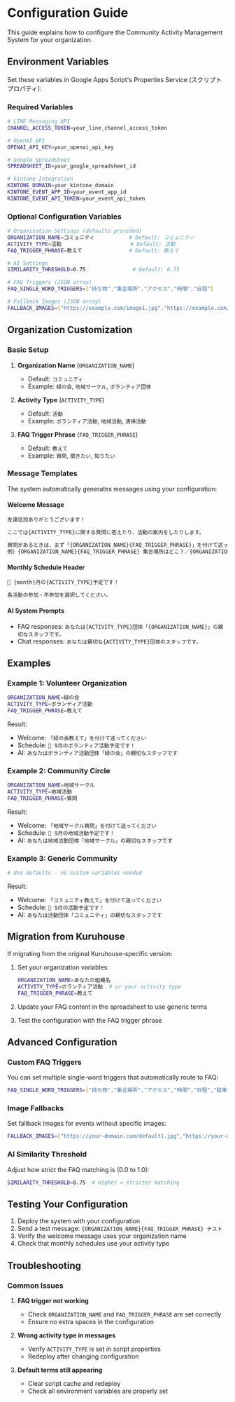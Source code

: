 # Configuration Guide

This guide explains how to configure the Community Activity Management System for your organization.

## Environment Variables

Set these variables in Google Apps Script's Properties Service (スクリプトプロパティ):

### Required Variables

```bash
# LINE Messaging API
CHANNEL_ACCESS_TOKEN=your_line_channel_access_token

# OpenAI API
OPENAI_API_KEY=your_openai_api_key

# Google Spreadsheet
SPREADSHEET_ID=your_google_spreadsheet_id

# kintone Integration
KINTONE_DOMAIN=your_kintone_domain
KINTONE_EVENT_APP_ID=your_event_app_id
KINTONE_EVENT_API_TOKEN=your_event_api_token
```

### Optional Configuration Variables

```bash
# Organization Settings (defaults provided)
ORGANIZATION_NAME=コミュニティ           # Default: コミュニティ
ACTIVITY_TYPE=活動                      # Default: 活動
FAQ_TRIGGER_PHRASE=教えて               # Default: 教えて

# AI Settings
SIMILARITY_THRESHOLD=0.75               # Default: 0.75

# FAQ Triggers (JSON array)
FAQ_SINGLE_WORD_TRIGGERS=["持ち物","集合場所","アクセス","時間","日程"]

# Fallback Images (JSON array)
FALLBACK_IMAGES=["https://example.com/image1.jpg","https://example.com/image2.jpg"]
```

## Organization Customization

### Basic Setup

1. **Organization Name** (`ORGANIZATION_NAME`)
   - Default: `コミュニティ`
   - Example: `緑の会`, `地域サークル`, `ボランティア団体`

2. **Activity Type** (`ACTIVITY_TYPE`)
   - Default: `活動`
   - Example: `ボランティア活動`, `地域活動`, `清掃活動`

3. **FAQ Trigger Phrase** (`FAQ_TRIGGER_PHRASE`)
   - Default: `教えて`
   - Example: `質問`, `聞きたい`, `知りたい`

### Message Templates

The system automatically generates messages using your configuration:

#### Welcome Message

```bash
友達追加ありがとうございます！

ここでは{ACTIVITY_TYPE}に関する質問に答えたり、活動の案内をしたりします。

質問があるときは、まず「{ORGANIZATION_NAME}{FAQ_TRIGGER_PHRASE}」を付けて送ってください。
例）{ORGANIZATION_NAME}{FAQ_TRIGGER_PHRASE} 集合場所はどこ？／{ORGANIZATION_NAME}{FAQ_TRIGGER_PHRASE} 持ち物は？
```

#### Monthly Schedule Header

```bash
📅 {month}月の{ACTIVITY_TYPE}予定です！

各活動の参加・不参加を選択してください。
```

#### AI System Prompts

- FAQ responses: `あなたは{ACTIVITY_TYPE}団体「{ORGANIZATION_NAME}」の親切なスタッフです。`
- Chat responses: `あなたは親切な{ACTIVITY_TYPE}団体のスタッフです。`

## Examples

### Example 1: Volunteer Organization

```bash
ORGANIZATION_NAME=緑の会
ACTIVITY_TYPE=ボランティア活動
FAQ_TRIGGER_PHRASE=教えて
```

Result:

- Welcome: `「緑の会教えて」を付けて送ってください`
- Schedule: `📅 9月のボランティア活動予定です！`
- AI: `あなたはボランティア活動団体「緑の会」の親切なスタッフです`

### Example 2: Community Circle

```bash
ORGANIZATION_NAME=地域サークル
ACTIVITY_TYPE=地域活動
FAQ_TRIGGER_PHRASE=質問
```

Result:

- Welcome: `「地域サークル質問」を付けて送ってください`
- Schedule: `📅 9月の地域活動予定です！`
- AI: `あなたは地域活動団体「地域サークル」の親切なスタッフです`

### Example 3: Generic Community

```bash
# Use defaults - no custom variables needed
```

Result:

- Welcome: `「コミュニティ教えて」を付けて送ってください`
- Schedule: `📅 9月の活動予定です！`
- AI: `あなたは活動団体「コミュニティ」の親切なスタッフです`

## Migration from Kuruhouse

If migrating from the original Kuruhouse-specific version:

1. Set your organization variables:

   ```bash
   ORGANIZATION_NAME=あなたの組織名
   ACTIVITY_TYPE=ボランティア活動  # or your activity type
   FAQ_TRIGGER_PHRASE=教えて
   ```

2. Update your FAQ content in the spreadsheet to use generic terms

3. Test the configuration with the FAQ trigger phrase

## Advanced Configuration

### Custom FAQ Triggers

You can set multiple single-word triggers that automatically route to FAQ:

```bash
FAQ_SINGLE_WORD_TRIGGERS=["持ち物","集合場所","アクセス","時間","日程","駐車場","費用"]
```

### Image Fallbacks

Set fallback images for events without specific images:

```bash
FALLBACK_IMAGES=["https://your-domain.com/default1.jpg","https://your-domain.com/default2.jpg"]
```

### AI Similarity Threshold

Adjust how strict the FAQ matching is (0.0 to 1.0):

```bash
SIMILARITY_THRESHOLD=0.75  # Higher = stricter matching
```

## Testing Your Configuration

1. Deploy the system with your configuration
2. Send a test message: `{ORGANIZATION_NAME}{FAQ_TRIGGER_PHRASE} テスト`
3. Verify the welcome message uses your organization name
4. Check that monthly schedules use your activity type

## Troubleshooting

### Common Issues

1. **FAQ trigger not working**
   - Check `ORGANIZATION_NAME` and `FAQ_TRIGGER_PHRASE` are set correctly
   - Ensure no extra spaces in the configuration

2. **Wrong activity type in messages**
   - Verify `ACTIVITY_TYPE` is set in script properties
   - Redeploy after changing configuration

3. **Default terms still appearing**
   - Clear script cache and redeploy
   - Check all environment variables are properly set
